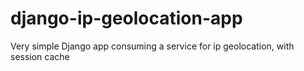 # django-ip-geolocation-app
Very simple Django app consuming a service for ip geolocation, with session cache
